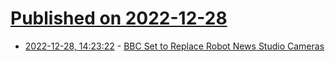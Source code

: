# [Published on 2022-12-28](index.md)

* [2022-12-28, 14:23:22](https://news.ycombinator.com/item?id=34161225) - [BBC Set to Replace Robot News Studio Cameras](https://deadline.com/2022/12/bbc-replacing-robot-news-studio-cameras-1235207592/)
